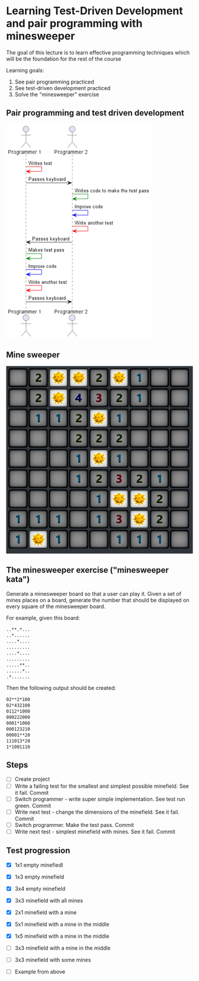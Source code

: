 # Learning Test-Driven Development and pair programming with minesweeper

The goal of this lecture is to learn effective programming techniques
which will be the foundation for the rest of the course

Learning goals:

1. See pair programming practiced
2. See test-driven development practiced
3. Solve the "minesweeper" exercise

## Pair programming and test driven development

![](./docs/ping-pong.png)

## Mine sweeper

![](./docs/minesweeper.png)

## The minesweeper exercise ("minesweeper kata")

Generate a minesweeper board so that a user can play it. Given a set of
mines places on a board, generate the number that should be displayed on
every square of the minesweeper board.

For example, given this board:

```
..**.*...
..*......
....*....
.........
....*....
.........
.....**..
......*..
.*.......
```

Then the following output should be created:

```
02**2*100
02*432100
0112*1000
000222000
0001*1000
000123210
00001**20
111013*20
1*1001110
```

## Steps

* [ ] Create project
* [ ] Write a failing test for the smallest and simplest possible minefield. See it fail. Commit
* [ ] Switch programmer - write super simple implementation. See test run green. Commit
* [ ] Write next test - change the dimensions of the minefield. See it fail. Commit
* [ ] Switch programmer. Make the test pass. Commit
* [ ] Write next test - simplest minefield with mines. See it fail. Commit

## Test progression

* [x] 1x1 empty minefiedl
* [x] 1x3 empty minefield
* [x] 3x4 empty minefield
* [x] 3x3 minefield with all mines
* [x] 2x1 minefield with a mine
* [x] 5x1 minefield with a mine in the middle
* [x] 1x5 minefield with a mine in the middle
* [ ] 3x3 minefield with a mine in the middle
* [ ] 3x3 minefield with some mines
* [ ] Example from above

